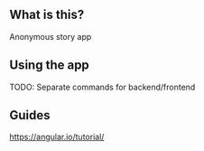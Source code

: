 ## What is this?

Anonymous story app

## Using the app

TODO: Separate commands for backend/frontend

## Guides

<https://angular.io/tutorial/>